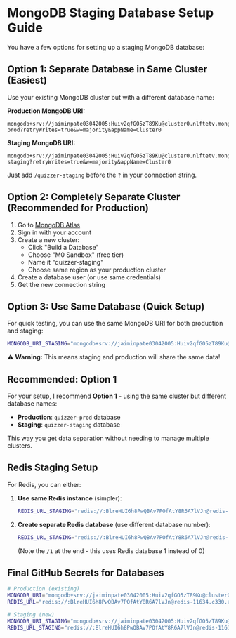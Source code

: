 # MongoDB Staging Database Setup Guide

You have a few options for setting up a staging MongoDB database:

## Option 1: Separate Database in Same Cluster (Easiest)

Use your existing MongoDB cluster but with a different database name:

**Production MongoDB URI:**
```
mongodb+srv://jaiminpate03042005:Huiv2qfGO5zT89Ku@cluster0.nlftetv.mongodb.net/quizzer-prod?retryWrites=true&w=majority&appName=Cluster0
```

**Staging MongoDB URI:**
```
mongodb+srv://jaiminpate03042005:Huiv2qfGO5zT89Ku@cluster0.nlftetv.mongodb.net/quizzer-staging?retryWrites=true&w=majority&appName=Cluster0
```

Just add `/quizzer-staging` before the `?` in your connection string.

## Option 2: Completely Separate Cluster (Recommended for Production)

1. Go to [MongoDB Atlas](https://cloud.mongodb.com)
2. Sign in with your account
3. Create a new cluster:
   - Click "Build a Database"
   - Choose "M0 Sandbox" (free tier)
   - Name it "quizzer-staging"
   - Choose same region as your production cluster
4. Create a database user (or use same credentials)
5. Get the new connection string

## Option 3: Use Same Database (Quick Setup)

For quick testing, you can use the same MongoDB URI for both production and staging:

```bash
MONGODB_URI_STAGING="mongodb+srv://jaiminpate03042005:Huiv2qfGO5zT89Ku@cluster0.nlftetv.mongodb.net/?retryWrites=true&w=majority&appName=Cluster0"
```

**⚠️ Warning:** This means staging and production will share the same data!

## Recommended: Option 1

For your setup, I recommend **Option 1** - using the same cluster but different database names:

- **Production**: `quizzer-prod` database
- **Staging**: `quizzer-staging` database

This way you get data separation without needing to manage multiple clusters.

## Redis Staging Setup

For Redis, you can either:

1. **Use same Redis instance** (simpler):
   ```bash
   REDIS_URL_STAGING="redis://:BlreHUI6h8PwQBAv7POfAtY8R6A7lVJn@redis-11634.c330.asia-south1-1.gce.redns.redis-cloud.com:11634"
   ```

2. **Create separate Redis database** (use different database number):
   ```bash
   REDIS_URL_STAGING="redis://:BlreHUI6h8PwQBAv7POfAtY8R6A7lVJn@redis-11634.c330.asia-south1-1.gce.redns.redis-cloud.com:11634/1"
   ```
   (Note the `/1` at the end - this uses Redis database 1 instead of 0)

## Final GitHub Secrets for Databases

```bash
# Production (existing)
MONGODB_URI="mongodb+srv://jaiminpate03042005:Huiv2qfGO5zT89Ku@cluster0.nlftetv.mongodb.net/quizzer-prod?retryWrites=true&w=majority&appName=Cluster0"
REDIS_URL="redis://:BlreHUI6h8PwQBAv7POfAtY8R6A7lVJn@redis-11634.c330.asia-south1-1.gce.redns.redis-cloud.com:11634"

# Staging (new)
MONGODB_URI_STAGING="mongodb+srv://jaiminpate03042005:Huiv2qfGO5zT89Ku@cluster0.nlftetv.mongodb.net/quizzer-staging?retryWrites=true&w=majority&appName=Cluster0"
REDIS_URL_STAGING="redis://:BlreHUI6h8PwQBAv7POfAtY8R6A7lVJn@redis-11634.c330.asia-south1-1.gce.redns.redis-cloud.com:11634/1"
```
